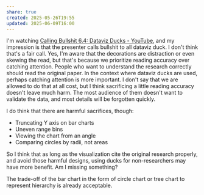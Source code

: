```yaml
---
share: true
created: 2025-05-26T19:55
updated: 2025-06-09T16:00
---
```

I'm watching [Calling Bullshit 6.4: Dataviz Ducks - YouTube](https://www.youtube.com/watch?v=mc-6-v2c4WM&list=PLPnZfvKID1Sje5jWxt-4CSZD7bUI4gSPS&index=19), and my impression is that the presenter calls bullshit to all dataviz duck. I don't think that's a fair call. Yes, I'm aware that the decorations are distraction or even skewing the read, but that's because we prioritize reading accuracy over catching attention. People who want to understand the research correctly should read the original paper. In the context where dataviz ducks are used, perhaps catching attention is more important. I don't say that we are allowed to do that at all cost, but I think sacrificing a little reading accuracy doesn't leave much harm. The most audience of them doesn't want to validate the data, and most details will be forgotten quickly. 

I do think that there are harmful sacrifices, though:
- Truncating Y axis on bar charts
- Uneven range bins 
- Viewing the chart from an angle
- Comparing circles by radii, not areas

So I think that as long as the visualization cite the original research properly, and avoid those harmful designs, using ducks for non-researchers may have more benefit. Am I missing something?

The trade-off of the bar chart in the form of circle chart or tree chart to represent hierarchy is already acceptable.